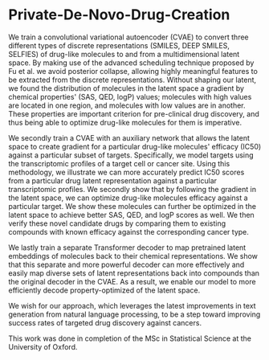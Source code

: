 # Private-De-Novo-Drug-Creation

We train a convolutional variational autoencoder (CVAE) to convert three different types of discrete representations (SMILES, DEEP SMILES, SELFIES) of drug-like molecules to and from a multidimensional latent space. By making use of the advanced scheduling technique proposed by Fu et al. we avoid posterior collapse, allowing highly meaningful features to be extracted from the discrete representations. Without shaping our latent, we found the distribution of molecules in the latent space a gradient by chemical properties' (SAS, QED, logP) values; molecules with high values are located in one region, and molecules with low values are in another. These properties are important criterion for pre-clinical drug discovery, and thus being able to optimize drug-like molecules for them is imperative.

We secondly train a CVAE with an auxiliary network that allows the latent space to create gradient for a particular drug-like molecules' efficacy (IC50) against a particular subset of targets. Specifically, we model targets using the transcriptomic profiles of a target cell or cancer site. Using this methodology, we illustrate  we can more accurately predict IC50 scores from a particular drug latent representation against a particular transcriptomic profiles. We secondly show that by following the gradient in the latent space, we can optimize drug-like molecules efficacy against a particular target. We show these molecules can further be optimized in the latent space to achieve better SAS, QED, and logP scores as well. We then verify these novel candidate drugs by comparing them to existing compounds with known efficacy against the corresponding cancer type. 

We lastly train a separate Transformer decoder to map pretrained latent embeddings of molecules back to their chemical representations. We show that this separate and more powerful decoder can more effectively and easily map  diverse sets of latent representations back into compounds than the original decoder in the CVAE. As a result, we enable our model to more efficiently decode property-optimized of the latent space. 

We wish for our approach, which leverages the latest improvements in text generation from natural language processing, to be a step toward improving success rates of targeted drug discovery against cancers.

This work was done in completion of the MSc in Statistical Science at the University of Oxford.

